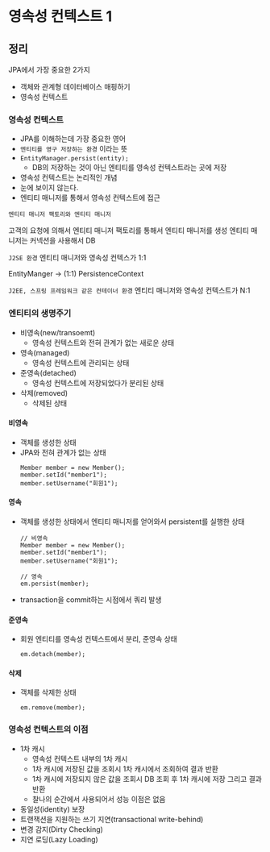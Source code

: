 # 영속성 컨텍스트 1

## 정리

JPA에서 가장 중요한 2가지

- 객체와 관계형 데이터베이스 매핑하기
- 영속성 컨텍스트

### 영속성 컨텍스트

- JPA를 이해하는데 가장 중요한 영어
- `엔티티를 영구 저장하는 환경` 이라는 뜻
- `EntityManager.persist(entity);`
  - DB의 저장하는 것이 아닌 엔티티를 영속성 컨텍스트라는 곳에 저장
- 영속성 컨텍스트는 논리적인 개념
- 눈에 보이지 않는다.
- 엔티티 매니저를 통해서 영속성 컨텍스트에 접근

`엔티티 매니저 팩토리와 엔티티 매니저`

고객의 요청에 의해서 엔티티 매니저 팩토리를 통해서 엔티티 매니저를 생성
엔티티 매니저는 커넥션을 사용해서 DB

`J2SE 환경`
엔티티 매니저와 영속성 컨텍스가 1:1

EntityManger -> (1:1) PersistenceContext

`J2EE, 스프링 프레임워크 같은 컨테이너 환경`
엔티티 매니저와 영속성 컨텍스트가 N:1

### 엔티티의 생명주기

- 비영속(new/transoemt)
  - 영속성 컨텍스트와 전혀 관계가 없는 새로운 상태
- 영속(managed)
  - 영속성 컨텍스트에 관리되는 상태
- 준영속(detached)
  - 영속성 컨텍스트에 저장되었다가 분리된 상태
- 삭제(removed)
  - 삭제된 상태

#### 비영속

- 객체를 생성한 상태
- JPA와 전혀 관계가 없는 상태
  ```
  Member member = new Member();
  member.setId("member1");
  member.setUsername("회원1");
  ```

#### 영속

- 객체를 생성한 상태에서 엔티티 매니저를 얻어와서 persistent를 실행한 상태
  ```
  // 비영속
  Member member = new Member();
  member.setId("member1");
  member.setUsername("회원1");

  // 영속
  em.persist(member);
  ```
- transaction을 commit하는 시점에서 쿼리 발생

#### 준영속

- 회원 엔티티를 영속성 컨텍스트에서 분리, 준영속 상태
  ```
  em.detach(member);
  ```

#### 삭제

- 객체를 삭제한 상태
  ```
  em.remove(member);
  ```

### 영속성 컨텍스트의 이점

- 1차 캐시
  - 영속성 컨텍스트 내부의 1차 캐시
  - 1차 캐시에 저장된 값을 조회시 1차 캐시에서 조회하여 결과 반환
  - 1차 캐시에 저장되지 않은 값을 조회시 DB 조회 후 1차 캐시에 저장 그리고 결과 반환
  - 찰나의 순간에서 사용되어서 성능 이점은 없음
- 동일성(identity) 보장
- 트랜잭션을 지원하는 쓰기 지연(transactional write-behind)
- 변경 감지(Dirty Checking)
- 지연 로딩(Lazy Loading)
